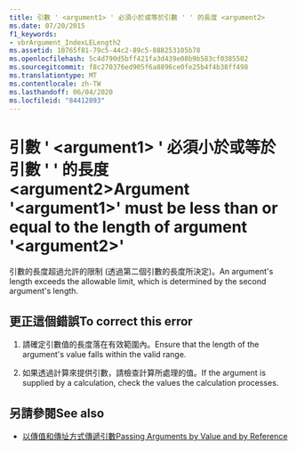 ```yaml
---
title: 引數 ' <argument1> ' 必須小於或等於引數 ' ' 的長度 <argument2>
ms.date: 07/20/2015
f1_keywords:
- vbrArgument_IndexLELength2
ms.assetid: 10765f81-79c5-44c2-89c5-888253105b78
ms.openlocfilehash: 5c4d790d5bff421fa3d439e08b9b583cf0385502
ms.sourcegitcommit: f8c270376ed905f6a8896ce0fe25b4f4b38ff498
ms.translationtype: MT
ms.contentlocale: zh-TW
ms.lasthandoff: 06/04/2020
ms.locfileid: "84412893"
---
```

# <a name="argument-argument1-must-be-less-than-or-equal-to-the-length-of-argument-argument2"></a><span data-ttu-id="2a1c3-102">引數 ' \<argument1> ' 必須小於或等於引數 ' ' 的長度 \<argument2></span><span class="sxs-lookup"><span data-stu-id="2a1c3-102">Argument '\<argument1>' must be less than or equal to the length of argument '\<argument2>'</span></span>
<span data-ttu-id="2a1c3-103">引數的長度超過允許的限制 (透過第二個引數的長度所決定)。</span><span class="sxs-lookup"><span data-stu-id="2a1c3-103">An argument's length exceeds the allowable limit, which is determined by the second argument's length.</span></span>  
  
## <a name="to-correct-this-error"></a><span data-ttu-id="2a1c3-104">更正這個錯誤</span><span class="sxs-lookup"><span data-stu-id="2a1c3-104">To correct this error</span></span>  
  
1. <span data-ttu-id="2a1c3-105">請確定引數值的長度落在有效範圍內。</span><span class="sxs-lookup"><span data-stu-id="2a1c3-105">Ensure that the length of the argument's value falls within the valid range.</span></span>  
  
2. <span data-ttu-id="2a1c3-106">如果透過計算來提供引數，請檢查計算所處理的值。</span><span class="sxs-lookup"><span data-stu-id="2a1c3-106">If the argument is supplied by a calculation, check the values the calculation processes.</span></span>  
  
## <a name="see-also"></a><span data-ttu-id="2a1c3-107">另請參閱</span><span class="sxs-lookup"><span data-stu-id="2a1c3-107">See also</span></span>

- [<span data-ttu-id="2a1c3-108">以傳值和傳址方式傳遞引數</span><span class="sxs-lookup"><span data-stu-id="2a1c3-108">Passing Arguments by Value and by Reference</span></span>](../programming-guide/language-features/procedures/passing-arguments-by-value-and-by-reference.md)
